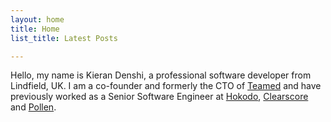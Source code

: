 ```yaml
---
layout: home
title: Home
list_title: Latest Posts

---
```

Hello, my name is Kieran Denshi, a professional software developer from Lindfield, UK. 
I am a co-founder and formerly the CTO of [Teamed](https://teamed.global)
and have previously worked as a Senior Software Engineer at
[Hokodo](https://www.hokodo.co),
[Clearscore](https://www.clearscore.com) and
[Pollen](https://www.bbc.co.uk/iplayer/episode/m001n327/crashed-800m-festival-fail).

<br />
